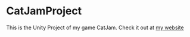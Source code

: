 # CatJamProject
This is the Unity Project of my game CatJam. Check it out at [my website](https://cat.mattleopold.ml/)
